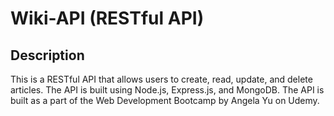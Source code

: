 # Wiki-API (RESTful API)
## Description
This is a RESTful API that allows users to create, read, update, and delete articles. The API is built using Node.js, Express.js, and MongoDB. The API is built as a part of the Web Development Bootcamp by Angela Yu on Udemy.